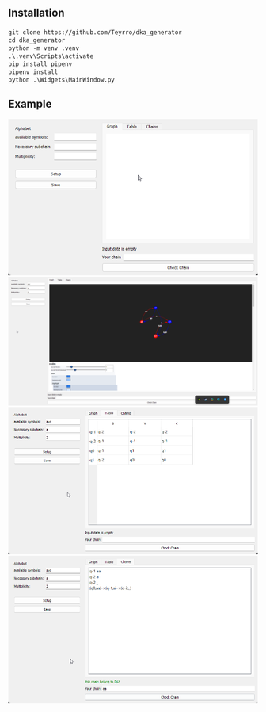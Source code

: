 ## Installation
```console
git clone https://github.com/Teyrro/dka_generator
cd dka_generator
python -m venv .venv
.\.venv\Scripts\activate
pip install pipenv
pipenv install
python .\Widgets\MainWindow.py
```


## Example
![img.png](img/img.png)
![img_1.png](img/img_1.png)
![img_2.png](img/img_2.png)
![img_4.png](img/img_4.png)